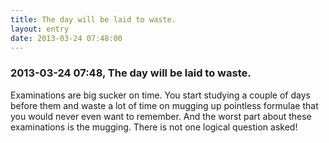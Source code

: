 ```yaml
---
title: The day will be laid to waste.
layout: entry
date: 2013-03-24 07:48:00
---
```

### 2013-03-24 07:48, The day will be laid to waste. 

Examinations are big sucker on time. You start studying a couple of days before them and waste a lot of time on mugging up pointless formulae that you would never even want to remember. And the worst part about these examinations is the mugging. There is not one logical question asked! 
